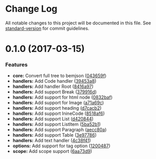 # Change Log

All notable changes to this project will be documented in this file. See [standard-version](https://github.com/conventional-changelog/standard-version) for commit guidelines.

<a name="0.1.0"></a>
# 0.1.0 (2017-03-15)


### Features

* **core:** Convert full tree to bemjson ([043659f](https://github.com/birhoff/mdast-util-to-bemjson/commit/043659f))
* **handlers:** Add Code handler ([39453a8](https://github.com/birhoff/mdast-util-to-bemjson/commit/39453a8))
* **handlers:** Add handler Root ([8416a97](https://github.com/birhoff/mdast-util-to-bemjson/commit/8416a97))
* **handlers:** Add support Break ([379916d](https://github.com/birhoff/mdast-util-to-bemjson/commit/379916d))
* **handlers:** Add support for html node ([0832baf](https://github.com/birhoff/mdast-util-to-bemjson/commit/0832baf))
* **handlers:** Add support for Image ([a71a69c](https://github.com/birhoff/mdast-util-to-bemjson/commit/a71a69c))
* **handlers:** Add support heading ([d7cacb2](https://github.com/birhoff/mdast-util-to-bemjson/commit/d7cacb2))
* **handlers:** Add support InineCode ([8518af6](https://github.com/birhoff/mdast-util-to-bemjson/commit/8518af6))
* **handlers:** Add support List ([d420844](https://github.com/birhoff/mdast-util-to-bemjson/commit/d420844))
* **handlers:** Add support ListItem ([5ba52b1](https://github.com/birhoff/mdast-util-to-bemjson/commit/5ba52b1))
* **handlers:** Add support Paragraph ([aecc80a](https://github.com/birhoff/mdast-util-to-bemjson/commit/aecc80a))
* **handlers:** Add support Table ([3e97786](https://github.com/birhoff/mdast-util-to-bemjson/commit/3e97786))
* **handlers:** Add text handler ([4c38f41](https://github.com/birhoff/mdast-util-to-bemjson/commit/4c38f41))
* **options:** Add support for tag option ([1200487](https://github.com/birhoff/mdast-util-to-bemjson/commit/1200487))
* **scope:** Add scope support ([6aa73d9](https://github.com/birhoff/mdast-util-to-bemjson/commit/6aa73d9))
